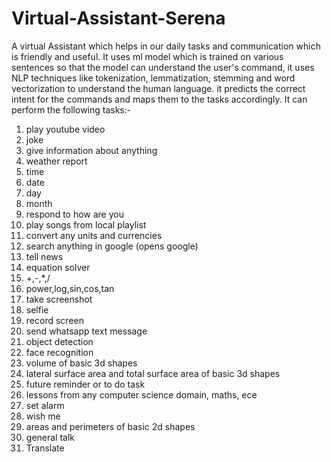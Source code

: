 # Virtual-Assistant-Serena
A virtual Assistant which helps in our daily tasks and communication which is friendly and useful. It uses ml model which is trained on various sentences so that the model can understand the user's command, it uses NLP techniques like tokenization, lemmatization, stemming and word vectorization to understand the human language. it predicts the correct intent for the commands and maps them to the tasks accordingly. 
It can perform the following tasks:-
1) play youtube video
2) joke
3) give information about anything
4) weather report
5) time
6) date
7) day
8) month
9) respond to how are you
10) play songs from local playlist
11) convert any units and currencies
12) search anything in google (opens google)
13) tell news 
14) equation solver
15) +,-,*,/
16) power,log,sin,cos,tan
17) take screenshot
18) selfie
19) record screen
20) send whatsapp text message
21) object detection
22) face recognition
23) volume of basic 3d shapes
24) lateral surface area and total surface area of basic 3d shapes
25) future reminder or to do task
26) lessons from any computer science domain, maths, ece
27) set alarm
28) wish me
29) areas and perimeters of basic 2d shapes
30) general talk
31) Translate

